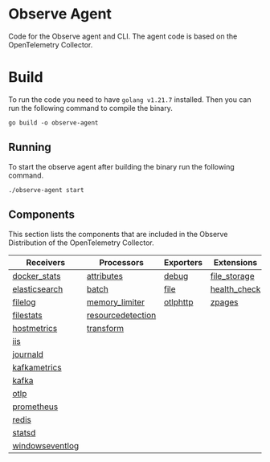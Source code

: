 # Observe Agent

Code for the Observe agent and CLI. The agent code is based on the OpenTelemetry Collector. 

# Build

To run the code you need to have `golang v1.21.7` installed. Then you can run the following command to compile the binary.

```
go build -o observe-agent
```


## Running

To start the observe agent after building the binary run the following command. 

```
./observe-agent start
```

## Components

This section lists the components that are included in the Observe Distribution of the OpenTelemetry Collector.

| Receivers                                  | Processors                                      | Exporters                    | Extensions                           | Connectors              |
|--------------------------------------------|-------------------------------------------------|------------------------------|--------------------------------------|-------------------------|
| [docker_stats][dockerstatsreceiver]        | [attributes][attributesprocessor]               | [debug][debugexporter]       | [file_storage][filestorage]          | [count][countconnector] |
| [elasticsearch][elasticsearchreceiver]     | [batch][batchprocessor]                         | [file][fileexporter]         | [health_check][healthcheckextension] |                         |
| [filelog][filelogreceiver]                 | [memory_limiter][memorylimiterprocessor]        | [otlphttp][otlphttpexporter] | [zpages][zpagesextension]            |                         |
| [filestats][filestatsreceiver]             | [resourcedetection][resourcedetectionprocessor] |                              |                                      |                         |
| [hostmetrics][hostmetricsreceiver]         | [transform][transformprocessor]                 |                              |                                      |                         |
| [iis][iisreceiver]                         |                                                 |                              |                                      |                         |
| [journald][journaldreceiver]               |                                                 |                              |                                      |                         |
| [kafkametrics][kafkametricsreceiver]       |                                                 |                              |                                      |                         |
| [kafka][kafkareceiver]                     |                                                 |                              |                                      |                         |
| [otlp][otlpreceiver]                       |                                                 |                              |                                      |                         |
| [prometheus][prometheusreceiver]           |                                                 |                              |                                      |                         |
| [redis][redisreceiver]                     |                                                 |                              |                                      |                         |
| [statsd][statsdreceiver]                   |                                                 |                              |                                      |                         |
| [windowseventlog][windowseventlogreceiver] |                                                 |                              |                                      |                         |
[dockerstatsreceiver]: https://github.com/open-telemetry/opentelemetry-collector-contrib/tree/v0.104.0/receiver/dockerstatsreceiver
[elasticsearchreceiver]: https://github.com/open-telemetry/opentelemetry-collector-contrib/tree/v0.103.0/receiver/elasticsearchreceiver
[filelogreceiver]: https://github.com/open-telemetry/opentelemetry-collector-contrib/tree/v0.103.0/receiver/filelogreceiver
[filestatsreceiver]: https://github.com/open-telemetry/opentelemetry-collector-contrib/tree/v0.103.0/receiver/filestatsreceiver
[hostmetricsreceiver]: https://github.com/open-telemetry/opentelemetry-collector-contrib/tree/v0.103.0/receiver/hostmetricsreceiver
[iisreceiver]: https://github.com/open-telemetry/opentelemetry-collector-contrib/tree/v0.103.0/receiver/iisreceiver
[journaldreceiver]: https://github.com/open-telemetry/opentelemetry-collector-contrib/tree/v0.103.0/receiver/journaldreceiver
[kafkametricsreceiver]: https://github.com/open-telemetry/opentelemetry-collector-contrib/tree/v0.103.0/receiver/kafkametricsreceiver
[kafkareceiver]: https://github.com/open-telemetry/opentelemetry-collector-contrib/tree/v0.103.0/receiver/kafkareceiver
[otlpreceiver]: https://github.com/open-telemetry/opentelemetry-collector/tree/v0.103.0/receiver/otlpreceiver
[prometheusreceiver]: https://github.com/open-telemetry/opentelemetry-collector-contrib/tree/v0.103.0/receiver/prometheusreceiver
[redisreceiver]: https://github.com/open-telemetry/opentelemetry-collector-contrib/tree/v0.102.0/receiver/redisreceiver
[statsdreceiver]: https://github.com/open-telemetry/opentelemetry-collector-contrib/tree/v0.103.0/receiver/statsdreceiver
[windowseventlogreceiver]: https://github.com/open-telemetry/opentelemetry-collector-contrib/tree/v0.103.0/receiver/windowseventlogreceiver
[attributesprocessor]: https://github.com/open-telemetry/opentelemetry-collector-contrib/tree/v0.103.0/processor/attributesprocessor
[batchprocessor]: https://github.com/open-telemetry/opentelemetry-collector/tree/v0.103.0/processor/batchprocessor
[memorylimiterprocessor]: https://github.com/open-telemetry/opentelemetry-collector/tree/v0.103.0/processor/memorylimiterprocessor
[resourcedetectionprocessor]: https://github.com/open-telemetry/opentelemetry-collector-contrib/tree/v0.103.0/processor/resourcedetectionprocessor
[transformprocessor]: https://github.com/open-telemetry/opentelemetry-collector-contrib/tree/v0.103.0/processor/transformprocessor
[debugexporter]: https://github.com/open-telemetry/opentelemetry-collector/tree/v0.103.0/exporter/debugexporter
[fileexporter]: https://github.com/open-telemetry/opentelemetry-collector-contrib/tree/v0.103.0/exporter/fileexporter
[otlphttpexporter]: https://github.com/open-telemetry/opentelemetry-collector/tree/v0.103.0/exporter/otlphttpexporter
[countconnector]: https://github.com/open-telemetry/opentelemetry-collector-contrib/tree/v0.103.0/connector/countconnector
[filestorage]: https://github.com/open-telemetry/opentelemetry-collector-contrib/tree/v0.103.0/extension/storage/filestorage
[healthcheckextension]: https://github.com/open-telemetry/opentelemetry-collector-contrib/tree/v0.103.0/extension/healthcheckextension
[zpagesextension]: https://github.com/open-telemetry/opentelemetry-collector/tree/v0.103.0/extension/zpagesextension